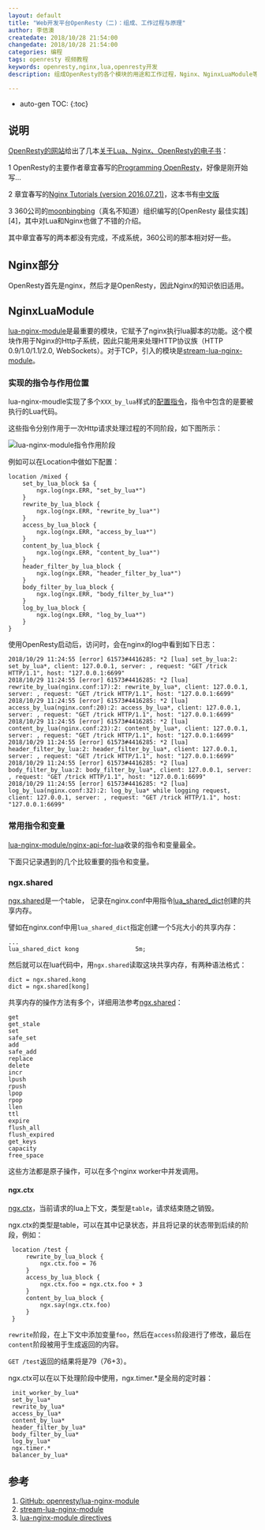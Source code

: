 ```yaml
---
layout: default
title: "Web开发平台OpenResty（二)：组成、工作过程与原理"
author: 李佶澳
createdate: 2018/10/28 21:54:00
changedate: 2018/10/28 21:54:00
categories: 编程
tags: openresty 视频教程
keywords: openresty,nginx,lua,openresty开发
description: 组成OpenResty的各个模块的用途和工作过程，Nginx、NginxLuaModule等模块以及引入的lua package的用途和用法

---
```


* auto-gen TOC:
{:toc}

## 说明

[OpenResty的网站](https://openresty.org)给出了几本[关于Lua、Nginx、OpenResty的电子书](https://openresty.org/en/ebooks.html)：

1  OpenResty的主要作者章宜春写的[Programming OpenResty](https://openresty.gitbooks.io/programming-openresty/content/)，好像是刚开始写...

2  章宜春写的[Nginx Tutorials (version 2016.07.21)](https://openresty.org/download/agentzh-nginx-tutorials-en.html)，这本书有[中文版](https://openresty.org/download/agentzh-nginx-tutorials-zhcn.html)

3  360公司的[moonbingbing](https://github.com/moonbingbing)（真名不知道）组织编写的[OpenResty 最佳实践][4]，其中对Lua和Nginx也做了不错的介绍。

其中章宜春写的两本都没有完成，不成系统，360公司的那本相对好一些。

## Nginx部分

OpenResty首先是nginx，然后才是OpenResty，因此Nginx的知识依旧适用。

## NginxLuaModule

[lua-nginx-module][1]是最重要的模块，它赋予了nginx执行lua脚本的功能。这个模块作用于Nginx的Http子系统，因此只能用来处理HTTP协议族（HTTP 0.9/1.0/1.1/2.0, WebSockets）。对于TCP，引入的模块是[stream-lua-nginx-module][2]。

### 实现的指令与作用位置

lua-nginx-moudle实现了多个`XXX_by_lua`样式的[配置指令][3]，指令中包含的是要被执行的Lua代码。

这些指令分别作用于一次Http请求处理过程的不同阶段，如下图所示：

![lua-nginx-module指令作用阶段](https://cloud.githubusercontent.com/assets/2137369/15272097/77d1c09e-1a37-11e6-97ef-d9767035fc3e.png)

例如可以在Location中做如下配置：

	location /mixed {
	    set_by_lua_block $a {
	        ngx.log(ngx.ERR, "set_by_lua*")
	    }
	    rewrite_by_lua_block {
	        ngx.log(ngx.ERR, "rewrite_by_lua*")
	    }
	    access_by_lua_block {
	        ngx.log(ngx.ERR, "access_by_lua*")
	    }
	    content_by_lua_block {
	        ngx.log(ngx.ERR, "content_by_lua*")
	    }
	    header_filter_by_lua_block {
	        ngx.log(ngx.ERR, "header_filter_by_lua*")
	    }
	    body_filter_by_lua_block {
	        ngx.log(ngx.ERR, "body_filter_by_lua*")
	    }
	    log_by_lua_block {
	        ngx.log(ngx.ERR, "log_by_lua*")
	    }
	}

使用OpenResty启动后，访问时，会在nginx的log中看到如下日志：

	2018/10/29 11:24:55 [error] 61573#4416285: *2 [lua] set_by_lua:2: set_by_lua*, client: 127.0.0.1, server: , request: "GET /trick HTTP/1.1", host: "127.0.0.1:6699"
	2018/10/29 11:24:55 [error] 61573#4416285: *2 [lua] rewrite_by_lua(nginx.conf:17):2: rewrite_by_lua*, client: 127.0.0.1, server: , request: "GET /trick HTTP/1.1", host: "127.0.0.1:6699"
	2018/10/29 11:24:55 [error] 61573#4416285: *2 [lua] access_by_lua(nginx.conf:20):2: access_by_lua*, client: 127.0.0.1, server: , request: "GET /trick HTTP/1.1", host: "127.0.0.1:6699"
	2018/10/29 11:24:55 [error] 61573#4416285: *2 [lua] content_by_lua(nginx.conf:23):2: content_by_lua*, client: 127.0.0.1, server: , request: "GET /trick HTTP/1.1", host: "127.0.0.1:6699"
	2018/10/29 11:24:55 [error] 61573#4416285: *2 [lua] header_filter_by_lua:2: header_filter_by_lua*, client: 127.0.0.1, server: , request: "GET /trick HTTP/1.1", host: "127.0.0.1:6699"
	2018/10/29 11:24:55 [error] 61573#4416285: *2 [lua] body_filter_by_lua:2: body_filter_by_lua*, client: 127.0.0.1, server: , request: "GET /trick HTTP/1.1", host: "127.0.0.1:6699"
	2018/10/29 11:24:55 [error] 61573#4416285: *2 [lua] log_by_lua(nginx.conf:32):2: log_by_lua* while logging request, client: 127.0.0.1, server: , request: "GET /trick HTTP/1.1", host: "127.0.0.1:6699"

### 常用指令和变量

[lua-nginx-module/nginx-api-for-lua](https://github.com/openresty/lua-nginx-module#nginx-api-for-lua)收录的指令和变量最全。

下面只记录遇到的几个比较重要的指令和变量。

### ngx.shared

[ngx.shared](https://github.com/openresty/lua-nginx-module#ngxshareddict)是一个table，
记录在nginx.conf中用指令[lua_shared_dict](https://github.com/openresty/lua-nginx-module#lua_shared_dict)创建的共享内存。

譬如在nginx.conf中用`lua_shared_dict`指定创建一个5兆大小的共享内存：

	...
	lua_shared_dict kong                5m;

然后就可以在lua代码中，用`ngx.shared`读取这块共享内存，有两种语法格式：

	dict = ngx.shared.kong
	dict = ngx.shared[kong]

共享内存的操作方法有多个，详细用法参考[ngx.shared](https://github.com/openresty/lua-nginx-module#ngxshareddict)：

	get
	get_stale
	set
	safe_set
	add
	safe_add
	replace
	delete
	incr
	lpush
	rpush
	lpop
	rpop
	llen
	ttl
	expire
	flush_all
	flush_expired
	get_keys
	capacity
	free_space

这些方法都是原子操作，可以在多个nginx worker中并发调用。

#### ngx.ctx

[ngx.ctx](https://github.com/openresty/lua-nginx-module#ngxctx)，当前请求的lua上下文，类型是`table`，请求结束随之销毁。

ngx.ctx的类型是table，可以在其中记录状态，并且将记录的状态带到后续的阶段，例如：

	 location /test {
	     rewrite_by_lua_block {
	         ngx.ctx.foo = 76
	     }
	     access_by_lua_block {
	         ngx.ctx.foo = ngx.ctx.foo + 3
	     }
	     content_by_lua_block {
	         ngx.say(ngx.ctx.foo)
	     }
	 }

`rewrite`阶段，在上下文中添加变量`foo`，然后在`access`阶段进行了修改，最后在`content`阶段被用于生成返回的内容。

`GET /test`返回的结果将是79（76+3）。

ngx.ctx可以在以下处理阶段中使用，ngx.timer.*是全局的定时器：

	 init_worker_by_lua*
	 set_by_lua*
	 rewrite_by_lua*
	 access_by_lua*
	 content_by_lua*
	 header_filter_by_lua*
	 body_filter_by_lua*
	 log_by_lua*
	 ngx.timer.*
	 balancer_by_lua*

## 参考

1. [GitHub: openresty/lua-nginx-module][1]
2. [stream-lua-nginx-module][2]
3. [lua-nginx-module directives][3]

[1]: https://github.com/openresty/lua-nginx-module  "GitHub: openresty/lua-nginx-module"
[2]: https://github.com/openresty/stream-lua-nginx-module#readme  "stream-lua-nginx-module" 
[3]: https://github.com/openresty/lua-nginx-module#directives  "lua-nginx-module directives"
